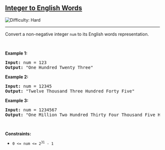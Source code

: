 <h2><a href="https://leetcode.com/problems/integer-to-english-words">Integer to English Words</a></h2> <img src='https://img.shields.io/badge/Difficulty-Hard-red' alt='Difficulty: Hard' /><hr><p>Convert a non-negative integer <code>num</code> to its English words representation.</p>

<p>&nbsp;</p>
<p><strong class="example">Example 1:</strong></p>

<pre>
<strong>Input:</strong> num = 123
<strong>Output:</strong> &quot;One Hundred Twenty Three&quot;
</pre>

<p><strong class="example">Example 2:</strong></p>

<pre>
<strong>Input:</strong> num = 12345
<strong>Output:</strong> &quot;Twelve Thousand Three Hundred Forty Five&quot;
</pre>

<p><strong class="example">Example 3:</strong></p>

<pre>
<strong>Input:</strong> num = 1234567
<strong>Output:</strong> &quot;One Million Two Hundred Thirty Four Thousand Five Hundred Sixty Seven&quot;
</pre>

<p>&nbsp;</p>
<p><strong>Constraints:</strong></p>

<ul>
	<li><code>0 &lt;= num &lt;= 2<sup>31</sup> - 1</code></li>
</ul>
